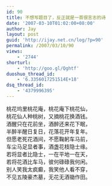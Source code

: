 ```yaml
---
id: 90
title: 不想写题目了，反正就是一首很言志的诗
date: '2007-03-10T01:02:00+08:00'
author: Jay
layout: post
guid: 'http://ijay.net.cn/log/?p=90'
permalink: /2007/03/10/90
views:
    - '2744'
shorturl:
    - 'http://goo.gl/Qghtf'
duoshuo_thread_id:
    - '6.3356017251514E+18'
dsq_thread_id:
    - '4379996395'
---
```


<div>
<div>桃花坞里桃花庵，桃花庵下桃花仙，<br />桃花仙人种桃树，又摘桃花换酒钱。<br />酒醒只在花前坐，酒醉还来花下眠，<br />半醉半醒日复日，花落花开年复年。<br />但愿老死花酒间，不愿鞠躬车马前，<br />车尘马足显者事，酒盏花枝隐士缘。<br />若将显者比隐士，一在平地一在天，<br />若将花酒比车马，彼何碌碌我何闲。<br />别人笑我太疯癫，我笑他人看不穿，<br />不见五陵豪杰墓，无花无酒锄作田。</div></div>